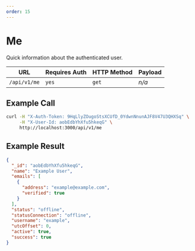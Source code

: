 ```yaml
---
order: 15
---
```


# Me
Quick information about the authenticated user.

| URL | Requires Auth | HTTP Method | Payload |
| --- | --- | --- | --- |
| `/api/v1/me` | `yes` | `get` | _n/a_ | 

## Example Call
```bash
curl -H "X-Auth-Token: 9HqLlyZOugoStsXCUfD_0YdwnNnunAJF8V47U3QHXSq" \
     -H "X-User-Id: aobEdbYhXfu5hkeqG" \
     http://localhost:3000/api/v1/me
```

## Example Result
```json
{
  "_id": "aobEdbYhXfu5hkeqG",
  "name": "Example User",
  "emails": [
    {
      "address": "example@example.com",
      "verified": true
    }
  ],
  "status": "offline",
  "statusConnection": "offline",
  "username": "example",
  "utcOffset": 0,
  "active": true,
  "success": true
}
```